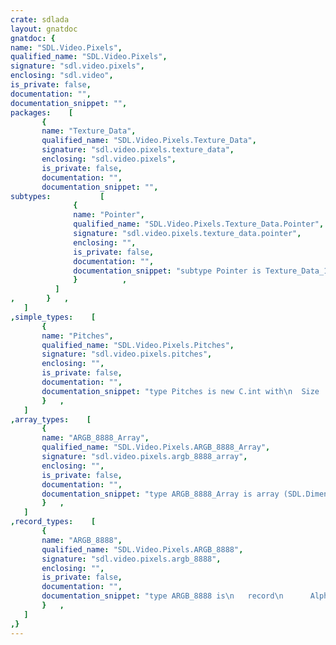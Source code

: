 ```yaml
---
crate: sdlada
layout: gnatdoc
gnatdoc: {
name: "SDL.Video.Pixels",
qualified_name: "SDL.Video.Pixels",
signature: "sdl.video.pixels",
enclosing: "sdl.video",
is_private: false,
documentation: "",
documentation_snippet: "",
packages:    [
       {
       name: "Texture_Data",
       qualified_name: "SDL.Video.Pixels.Texture_Data",
       signature: "sdl.video.pixels.texture_data",
       enclosing: "sdl.video.pixels",
       is_private: false,
       documentation: "",
       documentation_snippet: "",
subtypes:           [
              {
              name: "Pointer",
              qualified_name: "SDL.Video.Pixels.Texture_Data.Pointer",
              signature: "sdl.video.pixels.texture_data.pointer",
              enclosing: "",
              is_private: false,
              documentation: "",
              documentation_snippet: "subtype Pointer is Texture_Data_1D.Pointer;",
              }          ,
          ]
,       }   ,
   ]
,simple_types:    [
       {
       name: "Pitches",
       qualified_name: "SDL.Video.Pixels.Pitches",
       signature: "sdl.video.pixels.pitches",
       enclosing: "",
       is_private: false,
       documentation: "",
       documentation_snippet: "type Pitches is new C.int with\n  Size       => 32,\n  Convention => C;",
       }   ,
   ]
,array_types:    [
       {
       name: "ARGB_8888_Array",
       qualified_name: "SDL.Video.Pixels.ARGB_8888_Array",
       signature: "sdl.video.pixels.argb_8888_array",
       enclosing: "",
       is_private: false,
       documentation: "",
       documentation_snippet: "type ARGB_8888_Array is array (SDL.Dimension range <>) of aliased ARGB_8888;",
       }   ,
   ]
,record_types:    [
       {
       name: "ARGB_8888",
       qualified_name: "SDL.Video.Pixels.ARGB_8888",
       signature: "sdl.video.pixels.argb_8888",
       enclosing: "",
       is_private: false,
       documentation: "",
       documentation_snippet: "type ARGB_8888 is\n   record\n      Alpha : SDL.Video.Palettes.Colour_Component;\n      Red   : SDL.Video.Palettes.Colour_Component;\n      Green : SDL.Video.Palettes.Colour_Component;\n      Blue  : SDL.Video.Palettes.Colour_Component;\n   end record with\n  Size       => 32,\n  Convention => C;",
       }   ,
   ]
,}
---
```

